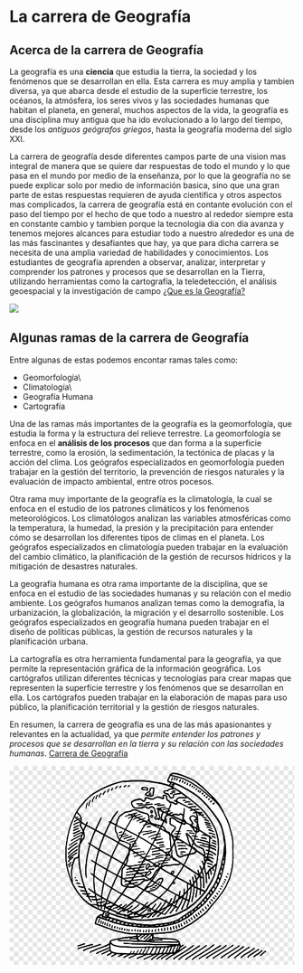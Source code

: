 # La carrera de Geografía #
## Acerca de la carrera de Geografía ##


La geografía es una **ciencia** que estudia la tierra, la sociedad y los fenómenos que se desarrollan en ella. Esta carrera es muy amplia y tambien diversa, ya que abarca desde el estudio de la superficie terrestre, los océanos, la atmósfera, los seres vivos y las sociedades humanas que habitan el planeta, en general, muchos aspectos de la vida, la geografía es una disciplina muy antigua que ha ido evolucionado a lo largo del tiempo, desde los *antiguos geógrafos griegos*, hasta la geografía moderna del siglo XXI.

La carrera de geografía desde diferentes campos parte de una vision mas integral de manera que se quiere dar respuestas de todo el mundo y lo que pasa en el mundo por medio de la enseñanza, por lo que la geografía no se puede explicar solo por medio de información basica, sino que una gran parte de estas respuestas requieren de ayuda cientifica y otros aspectos mas complicados, la carrera de geografía está en contante evolución con el paso del tiempo por el hecho de que todo a nuestro al rededor siempre esta en constante cambio y tambien porque la tecnologia dia con dia avanza y tenemos mejores alcances para estudiar todo a nuestro alrededor es una de las más fascinantes y desafiantes que hay, ya que para dicha carrera se necesita de una amplia variedad de habilidades y conocimientos. Los estudiantes de geografía aprenden a observar, analizar, interpretar y comprender los patrones y procesos que se desarrollan en la Tierra, utilizando herramientas como la cartografía, la teledetección, el análisis geoespacial y la investigación de campo  [¿Que es la Geografía?](https://www.igac.gov.co/es/contenido/que-es-la-geografia)

![](https://img.freepik.com/vector-premium/ilustraciones-geografia-lindo-estilo-dibujos-animados-compas-globo-mapa-atlas-binoculares-contornos-nube-sol_351449-244.jpg?w=2000)


## Algunas ramas de la carrera de Geografía ##

Entre algunas de estas podemos encontar ramas tales como:

- Geomorfología\
- Climatología\
- Geografía Humana
- Cartografía


Una de las ramas más importantes de la geografía es la geomorfología, que estudia la forma y la estructura del relieve terrestre. La geomorfología se enfoca en el **análisis de los procesos** que dan forma a la superficie terrestre, como la erosión, la sedimentación, la tectónica de placas y la acción del clima. Los geógrafos especializados en geomorfología pueden trabajar en la gestión del territorio, la prevención de riesgos naturales y la evaluación de impacto ambiental, entre otros pocesos.

Otra rama muy importante de la geografía es la climatología, la cual se enfoca en el estudio de los patrones climáticos y los fenómenos meteorológicos. Los climatólogos analizan las variables atmosféricas como la temperatura, la humedad, la presión y la precipitación para entender cómo se desarrollan los diferentes tipos de climas en el planeta. Los geógrafos especializados en climatología pueden trabajar en la evaluación del cambio climático, la planificación de la gestión de recursos hídricos y la mitigación de desastres naturales.

La geografía humana es otra rama importante de la disciplina, que se enfoca en el estudio de las sociedades humanas y su relación con el medio ambiente. Los geógrafos humanos analizan temas como la demografía, la urbanización, la globalización, la migración y el desarrollo sostenible. Los geógrafos especializados en geografía humana pueden trabajar en el diseño de políticas públicas, la gestión de recursos naturales y la planificación urbana.

La cartografía es otra herramienta fundamental para la geografía, ya que permite la representación gráfica de la información geográfica. Los cartógrafos utilizan diferentes técnicas y tecnologías para crear mapas que representen la superficie terrestre y los fenómenos que se desarrollan en ella. Los cartógrafos pueden trabajar en la elaboración de mapas para uso público, la planificación territorial y la gestión de riesgos naturales.

En resumen, la carrera de geografía es una de las más apasionantes y relevantes en la actualidad, ya que *permite entender los patrones y procesos que se desarrollan en la tierra y su relación con las sociedades humanas*. [Carrera de Geografía](https://www.buscouniversidad.com.ar/orientacion/por-que-estudiar-la-carrera-de-geografia/)

![](Geografía.png)
